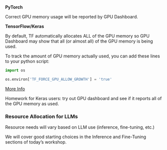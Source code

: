 __PyTorch__

Correct GPU memory usage will be reported by GPU Dashboard.

__TensorFlow/Keras__ 

By default, TF automatically allocates ALL of the GPU memory so GPU Dashboard may show that all (or almost all) of the GPU memory is being used.

To track the amount of GPU memory actually used, you can add these lines to your python script:

```python
import os

os.environ['TF_FORCE_GPU_ALLOW_GROWTH'] = 'true'

```

[More Info](https://www.tensorflow.org/guide/gpu#limiting_gpu_memory_growth)

Homework for Keras users: try out GPU dashboard and see if it reports all of the GPU memory as used.


### Resource Allocation for LLMs


Resource needs will vary based on LLM use (inference, fine-tuning, etc.)

We will cover good starting choices in the Inference and Fine-Tuning sections of today’s workshop.
